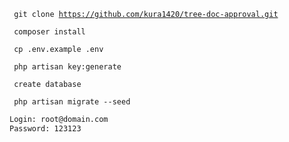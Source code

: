<code> git clone https://github.com/kura1420/tree-doc-approval.git </code>

<code> composer install </code>

<code> cp .env.example .env </code>

<code> php artisan key:generate </code>

<code> create database </code>

<code> php artisan migrate --seed </code>

```sh
Login: root@domain.com
Password: 123123
```